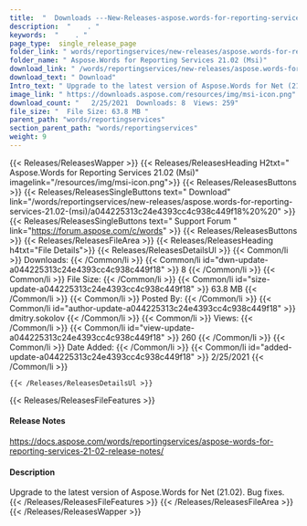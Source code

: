 ```yaml
---
title:  "  Downloads ---New-Releases-aspose.words-for-reporting-services-21.02-(msi) . " 
description:  "    . " 
keywords:  "    . " 
page_type:  single_release_page
folder_link: " words/reportingservices/new-releases/aspose.words-for-reporting-services-21.02-(msi)/"
folder_name: " Aspose.Words for Reporting Services 21.02 (Msi)"
download_link: " /words/reportingservices/new-releases/aspose.words-for-reporting-services-21.02-(msi)/a044225313c24e4393cc4c938c449f18"
download_text: " Download"
Intro_text: " Upgrade to the latest version of Aspose.Words for Net (21.02). Bug fixes."
image_link: " https://downloads.aspose.com/resources/img/msi-icon.png"
download_count: "   2/25/2021  Downloads: 8  Views: 259"
file_size: "  File Size: 63.8 MB "
parent_path: "words/reportingservices"
section_parent_path: "words/reportingservices"
weight: 9 
---
```


{{< Releases/ReleasesWapper >}}
  {{< Releases/ReleasesHeading H2txt=" Aspose.Words for Reporting Services 21.02 (Msi)" imagelink="/resources/img/msi-icon.png">}}
  {{< Releases/ReleasesButtons >}}
    {{< Releases/ReleasesSingleButtons text=" Download" link="/words/reportingservices/new-releases/aspose.words-for-reporting-services-21.02-(msi)/a044225313c24e4393cc4c938c449f18%20%20" >}}
    {{< Releases/ReleasesSingleButtons text=" Support Forum " link="https://forum.aspose.com/c/words" >}}
  {{< Releases/ReleasesButtons >}}
  {{< Releases/ReleasesFileArea >}}
    {{< Releases/ReleasesHeading h4txt="File Details">}}
    {{< Releases/ReleasesDetailsUl >}}
            {{< Common/li  >}} Downloads: {{< /Common/li >}} 
      {{< Common/li id="dwn-update-a044225313c24e4393cc4c938c449f18" >}} 8 {{< /Common/li >}} 
      {{< Common/li  >}} File Size: {{< /Common/li >}} 
      {{< Common/li id="size-update-a044225313c24e4393cc4c938c449f18" >}} 63.8 MB {{< /Common/li >}} 
      {{< Common/li  >}} Posted By: {{< /Common/li >}} 
      {{< Common/li id="author-update-a044225313c24e4393cc4c938c449f18" >}} dmitry.sokolov {{< /Common/li >}} 
      {{< Common/li  >}} Views: {{< /Common/li >}} 
      {{< Common/li id="view-update-a044225313c24e4393cc4c938c449f18" >}} 260 {{< /Common/li >}} 
      {{< Common/li  >}} Date Added: {{< /Common/li >}} 
      {{< Common/li id="added-update-a044225313c24e4393cc4c938c449f18" >}} 2/25/2021 {{< /Common/li >}} 

    {{< /Releases/ReleasesDetailsUl >}}

  {{< Releases/ReleasesFileFeatures >}}
      <h4>Release Notes</h4><div><a href="https://docs.aspose.com/words/reportingservices/aspose-words-for-reporting-services-21-02-release-notes/">https://docs.aspose.com/words/reportingservices/aspose-words-for-reporting-services-21-02-release-notes/</a></div><h4>Description</h4><div class="HTMLDescription">Upgrade to the latest version of Aspose.Words for Net (21.02). Bug fixes.</div>
  {{< /Releases/ReleasesFileFeatures >}}
 {{< /Releases/ReleasesFileArea >}}
{{< /Releases/ReleasesWapper >}}


